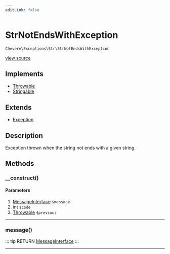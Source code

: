 ```yaml
---
editLink: false
---
```


# StrNotEndsWithException

`Chevere\Exceptions\Str\StrNotEndsWithException`

[view source](https://github.com/chevere/chevere/blob/master/src/Chevere/Exceptions/Str/StrNotEndsWithException.php)

## Implements

- [Throwable](https://www.php.net/manual/class.throwable)
- [Stringable](https://www.php.net/manual/class.stringable)

## Extends

- [Exception](../Core/Exception.md)

## Description

Exception thrown when the string not ends with a given string.

## Methods

### __construct()

#### Parameters

1. [MessageInterface](../../Interfaces/Message/MessageInterface.md) `$message`
2. int `$code`
3. [Throwable](https://www.php.net/manual/class.throwable) `$previous`

---

### message()

::: tip RETURN
[MessageInterface](../../Interfaces/Message/MessageInterface.md)
:::

---
